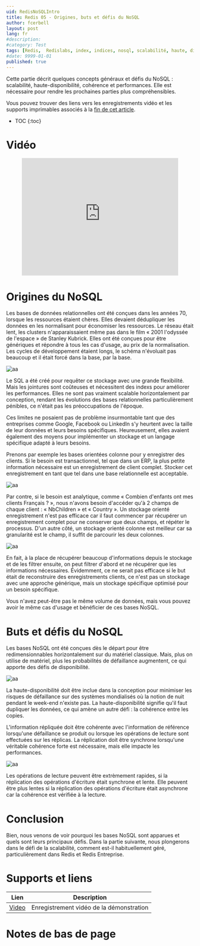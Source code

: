```yaml
---
uid: RedisNoSQLIntro
title: Redis 05 - Origines, buts et défis du NoSQL
author: fcerbell
layout: post
lang: fr
#description:
#category: Test
tags: [Redis,  Redislabs, index, indices, nosql, scalabilité, haute, disponibilité, haute-disponibilité, cohérence, performances, sql, relationel, normalisation, normaliser, dédupliquer]
#date: 9999-01-01
published: true
---
```


Cette partie décrit quelques concepts généraux et défis du NoSQL : scalabilité,
haute-disponibilité, cohérence et performances. Elle est nécessaire pour rendre
les prochaines parties plus compréhensibles.

Vous pouvez trouver des liens vers les enregistrements vidéo et les supports
imprimables associés à la <a href="#supports-et-liens">fin de cet article</a>.

* TOC
{:toc}

# Vidéo

<center><iframe width="420" height="315" src="https://www.youtube.com/embed/-Nn-G48YdBk" frameborder="0" allowfullscreen></iframe></center>

# Origines du NoSQL

Les bases de données relationnelles ont été conçues dans les années 70, lorsque
les ressources étaient chères. Elles devaient dédupliquer les données en les
normalisant pour économiser les ressources. Le réseau était lent, les clusters
n'apparaissaient même pas dans le film « 2001 l'odyssée de l'espace » de Stanley
Kubrick. Elles ont été conçues pour être génériques et répondre à tous les cas
d'usage, au prix de la normalisation. Les cycles de développement étaient longs,
le schéma n'évoluait pas beaucoup et il était forcé dans la base, par la base.


![aa][relational.png]

Le SQL a été créé pour requêter ce stockage avec une grande flexibilité. Mais
les jointures sont coûteuses et nécessitent des indexs pour améliorer les
performances. Elles ne sont pas vraiment scalable horizontalement par
conception, rendant les évolutions des bases relationnelles particulièrement
pénibles, ce n'était pas les préoccupations de l'époque.

Ces limites ne posaient pas de problème insurmontable tant que des entreprises
comme Google, Facebook ou LinkedIn s'y heurtent avec la taille de leur données
et leurs besoins spécifiques. Heureusement, elles avaient également des moyens
pour implémenter un stockage et un langage spécifique adapté à leurs besoins.

Prenons par exemple les bases orientées colonne pour y enregistrer des clients.
Si le besoin est transactionnel, tel que dans un ERP, la plus petite information
nécessaire est un enregistrement de client complet. Stocker cet enregistrement
en tant que tel dans une base relationnelle est acceptable. 

![aa][table.png]

Par contre, si le besoin est analytique, comme « Combien d'enfants ont mes
clients Français ? »,
nous n'avons besoin d'accéder qu'à 2 champs de chaque client : « NbChildren » et
« Country ». Un stockage orienté enregistrement n'est pas efficace car il faut
commencer par récupérer un enregistrement complet pour ne conserver que deux
champs, et répéter le processus. D'un autre côté, un stockage orienté colonne
est meilleur car sa granularité est le champ, il suffit de parcourir les deux
colonnes. 

![aa][column.png]

En fait, à la place de récupérer beaucoup d'informations depuis le
stockage et de les filtrer ensuite, on peut filtrer d'abord et ne récupérer que
les informations nécessaires. Évidemment, ce ne serait pas efficace si le but
était de reconstruire des enregistrements clients, ce n'est pas un stockage avec
une approche générique, mais un stockage spécifique optimisé pour un besoin
spécifique.

Vous n'avez peut-être pas le même volume de données, mais vous pouvez avoir le
même cas d'usage et bénéficier de ces bases NoSQL.

# Buts et défis du NoSQL

Les bases NoSQL ont été conçues dès le départ pour être redimensionnables
horizontalement sur du matériel classique. Mais, plus on utilise de matériel,
plus les probabilités de défaillance augmentent, ce qui apporte des défis de
disponibilité.

![aa][nodes.png]

La haute-disponibilité doit être inclue dans la conception pour minimiser les
risques de défaillance sur des systèmes mondialisés où la notion de nuit pendant
le week-end n'existe pas. La haute-disponibilité signifie qu'il faut dupliquer
les données, ce qui amène un autre défi : la cohérence entre les copies.

L'information répliquée doit être cohérente avec l'information de référence
lorsqu'une défaillance se produit ou lorsque les opérations de lecture sont
effectuées sur les réplicas. La réplication doit être synchrone lorsqu'une
véritable cohérence forte est nécessaire, mais elle impacte les performances.

![aa][replication.png]


Les opérations de lecture peuvent être extrèmement rapides, si la réplication
des opérations d'écriture était synchrone et lente. Elle peuvent être plus
lentes si la réplication des opérations d'écriture était asynchrone car la
cohérence est vérifiée à la lecture.

# Conclusion

Bien, nous venons de voir pourquoi les bases NoSQL sont apparues et quels sont
leurs principaux défis. Dans la partie suivante, nous plongerons dans le défi de
la scalabilité, comment est-il habituellement géré, particulièrement dans Redis
et Redis Entreprise.

# Supports et liens

| Lien | Description |
|---|---|
| [Video] | Enregistrement vidéo de la démonstration |

# Notes de bas de page

[Video]: https://youtu.be/-Nn-G48YdBk "Enregistrement vidéo de la démonstration"
[relational.png]: {{site.url}}{{site.baseurl}}/assets/posts/{{page.uid}}/relational.png "i"
[table.png]: {{site.url}}{{site.baseurl}}/assets/posts/{{page.uid}}/table.png "i"
[column.png]: {{site.url}}{{site.baseurl}}/assets/posts/{{page.uid}}/column.png "i"
[nodes.png]: {{site.url}}{{site.baseurl}}/assets/posts/{{page.uid}}/nodes.png "i"
[replication.png]: {{site.url}}{{site.baseurl}}/assets/posts/{{page.uid}}/replication.png "i"
